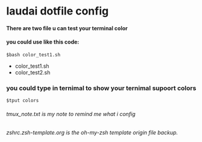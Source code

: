 # laudai dotfile config

#### There are two file u can test your terminal color
#### you could use like this code:

`$bash color_test1.sh`

* color_test1.sh
* color_test2.sh

### you could type in ternimal to show your ternimal supoort colors
`$tput colors`

###### tmux_note.txt is my note to remind me what i config 
###### zshrc.zsh-template.org is the oh-my-zsh template origin file backup.
